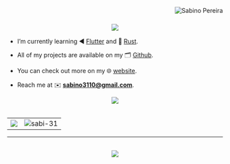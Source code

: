 <p align="right"> <img src="https://komarev.com/ghpvc/?username=sabi-31&label=Profile%20views&color=0e75b6&size=24&style=flat" alt="Sabino Pereira" /> </p>

<h3 align="center">
  <img src="https://readme-typing-svg.herokuapp.com?font=JetBrains+Mono&weight=500&size=30&duration=3000&pause=1000&color=2AF79F&background=FF121200&center=true&vCenter=true&random=true&width=435&lines=Hey!+I'm+Sabino+Pereira." />
</h3>

- I’m currently learning ◀️ [Flutter](https://flutter.dev/) and 🦀 [Rust](https://www.rust-lang.org/).

- All of my projects are available on my 🗂️ [Github](https://github.com/sabi-31?tab=repositories).

- You can check out more on my 🌐 [website](https://sabino.in).

- Reach me at ✉️ **<a href=mailTo:sabino3110@gmail.com> sabino3110@gmail.com</a>**.


<div align="center" > 

<img src="https://github-readme-stats.vercel.app/api/top-langs/?username=sabi-31&theme=dracula&hide=batchfile">

<br> 
<br>
<table>
<tr> <td> <img src="https://github-readme-stats.vercel.app/api?username=sabi-31&show_icons=true&hide_border=true&theme=dracula"> </td> <td> <img src="https://github-readme-streak-stats.herokuapp.com/?user=sabi-31&theme=dracula&" alt="sabi-31"> </td>  </tr>
</table>
<hr>
<br>
<img src="https://github-profile-trophy.vercel.app/?username=sabi-31&theme=dracula&count_private=true">
<br>
</div>
